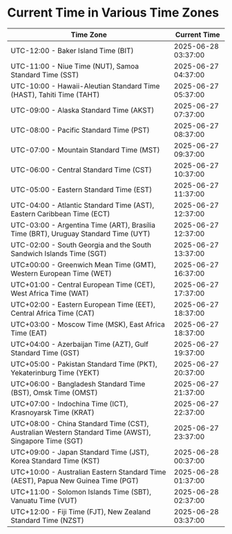 # Current Time in Various Time Zones

| Time Zone | Current Time |
|-----------|--------------|
| UTC-12:00 - Baker Island Time (BIT) | 2025-06-28 03:37:00 |
| UTC-11:00 - Niue Time (NUT), Samoa Standard Time (SST) | 2025-06-27 04:37:00 |
| UTC-10:00 - Hawaii-Aleutian Standard Time (HAST), Tahiti Time (TAHT) | 2025-06-27 05:37:00 |
| UTC-09:00 - Alaska Standard Time (AKST) | 2025-06-27 07:37:00 |
| UTC-08:00 - Pacific Standard Time (PST) | 2025-06-27 08:37:00 |
| UTC-07:00 - Mountain Standard Time (MST) | 2025-06-27 09:37:00 |
| UTC-06:00 - Central Standard Time (CST) | 2025-06-27 10:37:00 |
| UTC-05:00 - Eastern Standard Time (EST) | 2025-06-27 11:37:00 |
| UTC-04:00 - Atlantic Standard Time (AST), Eastern Caribbean Time (ECT) | 2025-06-27 12:37:00 |
| UTC-03:00 - Argentina Time (ART), Brasília Time (BRT), Uruguay Standard Time (UYT) | 2025-06-27 12:37:00 |
| UTC-02:00 - South Georgia and the South Sandwich Islands Time (SGT) | 2025-06-27 13:37:00 |
| UTC±00:00 - Greenwich Mean Time (GMT), Western European Time (WET) | 2025-06-27 16:37:00 |
| UTC+01:00 - Central European Time (CET), West Africa Time (WAT) | 2025-06-27 17:37:00 |
| UTC+02:00 - Eastern European Time (EET), Central Africa Time (CAT) | 2025-06-27 18:37:00 |
| UTC+03:00 - Moscow Time (MSK), East Africa Time (EAT) | 2025-06-27 18:37:00 |
| UTC+04:00 - Azerbaijan Time (AZT), Gulf Standard Time (GST) | 2025-06-27 19:37:00 |
| UTC+05:00 - Pakistan Standard Time (PKT), Yekaterinburg Time (YEKT) | 2025-06-27 20:37:00 |
| UTC+06:00 - Bangladesh Standard Time (BST), Omsk Time (OMST) | 2025-06-27 21:37:00 |
| UTC+07:00 - Indochina Time (ICT), Krasnoyarsk Time (KRAT) | 2025-06-27 22:37:00 |
| UTC+08:00 - China Standard Time (CST), Australian Western Standard Time (AWST), Singapore Time (SGT) | 2025-06-27 23:37:00 |
| UTC+09:00 - Japan Standard Time (JST), Korea Standard Time (KST) | 2025-06-28 00:37:00 |
| UTC+10:00 - Australian Eastern Standard Time (AEST), Papua New Guinea Time (PGT) | 2025-06-28 01:37:00 |
| UTC+11:00 - Solomon Islands Time (SBT), Vanuatu Time (VUT) | 2025-06-28 02:37:00 |
| UTC+12:00 - Fiji Time (FJT), New Zealand Standard Time (NZST) | 2025-06-28 03:37:00 |
